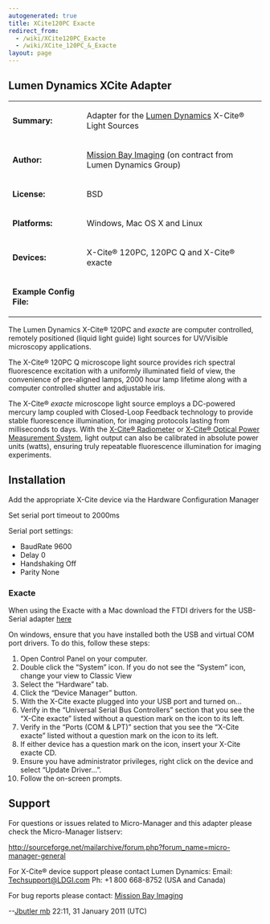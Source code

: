 ```yaml
---
autogenerated: true
title: XCite120PC Exacte
redirect_from:
  - /wiki/XCite120PC_Exacte
  - /wiki/XCite_120PC_&_Exacte
layout: page
---
```


## Lumen Dynamics XCite Adapter

<table>
<tr>
<td markdown="1">

**Summary:**

</td>
<td markdown="1">

Adapter for the [Lumen Dynamics](http://www.ldgi-xcite.com/index.php)
X-Cite® Light Sources

</td>
</tr>
<tr>
<td markdown="1">

**Author:**

</td>
<td markdown="1">

[Mission Bay
Imaging](http://www.missionbayimaging.com/mbimaging2010/Welcome.html)
(on contract from Lumen Dynamics Group)

</td>
</tr>
<tr>
<td markdown="1">

**License:**

</td>
<td markdown="1">

BSD

</td>
</tr>
<tr>
<td markdown="1">

**Platforms:**

</td>
<td markdown="1">

Windows, Mac OS X and Linux

</td>
</tr>
<tr>
<td markdown="1">

**Devices:**

</td>
<td markdown="1">

X-Cite® 120PC, 120PC Q and X-Cite® exacte

</td>
</tr>
<tr>
<td markdown="1">

**Example Config File:**

</td>
<td markdown="1">
</td>
</tr>
</table>

The Lumen Dynamics X-Cite® 120PC and *exacte* are computer controlled,
remotely positioned (liquid light guide) light sources for UV/Visible
microscopy applications.

The X-Cite® 120PC Q microscope light source provides rich spectral
fluorescence excitation with a uniformly illuminated field of view, the
convenience of pre-aligned lamps, 2000 hour lamp lifetime along with a
computer controlled shutter and adjustable iris.

The X-Cite® *exacte* microscope light source employs a DC-powered
mercury lamp coupled with Closed-Loop Feedback technology to provide
stable fluorescence illumination, for imaging protocols lasting from
milliseconds to days. With the [X-Cite®
Radiometer](http://www.ldgi-xcite.com/products-radiometer.php) or
[X-Cite® Optical Power Measurement
System](http://www.ldgi-xcite.com/products-xr2100-xp750.php), light
output can also be calibrated in absolute power units (watts), ensuring
truly repeatable fluorescence illumination for imaging experiments.

## Installation

Add the appropriate X-Cite device via the Hardware Configuration Manager

Set serial port timeout to 2000ms

Serial port settings:

-   BaudRate 9600
-   Delay 0
-   Handshaking Off
-   Parity None

### Exacte

When using the Exacte with a Mac download the FTDI drivers for the
USB-Serial adapter
[here](https://valelab.ucsf.edu/~nico/MMwiki/images/4/49/FTDIUSBSerialDriver_v2_2_8.zip)

On windows, ensure that you have installed both the USB and virtual COM
port drivers. To do this, follow these steps:

1.  Open Control Panel on your computer.
2.  Double click the “System” icon. If you do not see the “System” icon,
    change your view to Classic View
3.  Select the “Hardware” tab.
4.  Click the “Device Manager” button.
5.  With the X-Cite exacte plugged into your USB port and turned on…
6.  Verify in the “Universal Serial Bus Controllers” section that you
    see the “X-Cite exacte” listed without a question mark on the icon
    to its left.
7.  Verify in the “Ports (COM & LPT)” section that you see the “X-Cite
    exacte” listed without a question mark on the icon to its left.
8.  If either device has a question mark on the icon, insert your X-Cite
    exacte CD.
9.  Ensure you have administrator privileges, right click on the device
    and select “Update Driver…”.
10. Follow the on-screen prompts.

## Support

For questions or issues related to Micro-Manager and this adapter please
check the Micro-Manager listserv:

[<http://sourceforge.net/mailarchive/forum.php?forum_name=micro-manager-general>](http://sourceforge.net/mailarchive/forum.php?forum_name=micro-manager-general)

For X-Cite® device support please contact Lumen Dynamics: Email:
<Techsupport@LDGI.com> Ph: +1 800 668-8752 (USA and Canada)

For bug reports please contact: [Mission Bay
Imaging](http://www.missionbayimaging.com/mbimaging2010/Welcome.html)

--[Jbutler mb](/users/Jbutler_mb) 22:11, 31 January 2011 (UTC)

